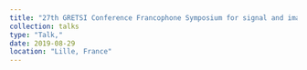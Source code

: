 ```yaml
---
title: "27th GRETSI Conference Francophone Symposium for signal and image processing, August 26-29, 2019,"
collection: talks
type: "Talk,"
date: 2019-08-29
location: "Lille, France"
---
```

